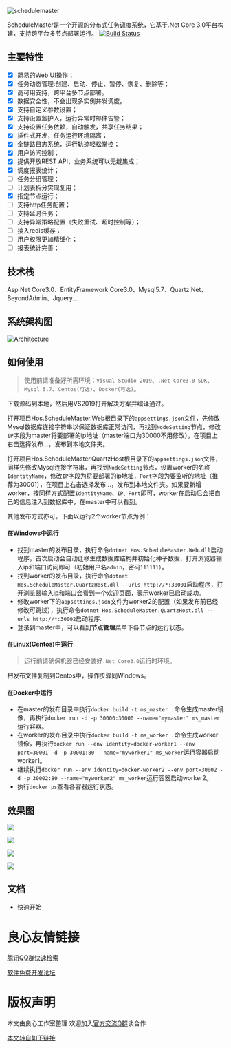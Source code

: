 
![schedulemaster ](https://imgkr.cn-bj.ufileos.com/3e2e493c-8813-4f4a-8b42-0a4882929ccd.png)

ScheduleMaster是一个开源的分布式任务调度系统，它基于.Net Core 3.0平台构建，支持跨平台多节点部署运行。
[![Build Status](https://dev.azure.com/591310381/ScheduleMasterCore/_apis/build/status/ScheduleMasterCore?branchName=master)](https://dev.azure.com/591310381/ScheduleMasterCore/_build/latest?definitionId=4&branchName=master)


## 主要特性
- [x] 简易的Web UI操作；
- [x] 任务动态管理:创建、启动、停止、暂停、恢复、删除等；
- [x] 高可用支持，跨平台多节点部署。
- [x] 数据安全性，不会出现多实例并发调度。
- [x] 支持自定义参数设置；
- [x] 支持设置监护人，运行异常时邮件告警；
- [x] 支持设置任务依赖，自动触发，共享任务结果；
- [x] 插件式开发，任务运行环境隔离；
- [x] 全链路日志系统，运行轨迹轻松掌控；
- [x] 用户访问控制；
- [x] 提供开放REST API，业务系统可以无缝集成；
- [x] 调度报表统计；
- [ ] 任务分组管理；
- [ ] 计划表拆分实现复用；
- [x] 指定节点运行；
- [ ] 支持http任务配置；
- [ ] 支持延时任务；
- [ ] 支持异常策略配置（失败重试、超时控制等）；
- [ ] 接入redis缓存；
- [ ] 用户权限更加精细化；
- [ ] 报表统计完善；

## 技术栈
Asp.Net Core3.0、EntityFramework Core3.0、Mysql5.7、Quartz.Net、BeyondAdmin、Jquery...

## 系统架构图
![Architecture ](https://imgkr.cn-bj.ufileos.com/9b61a8f3-fabf-4a87-ad60-1d25bf92fc12.png)

## 如何使用

> 使用前请准备好所需环境：`Visual Studio 2019`、`.Net Core3.0 SDK`、`Mysql 5.7`、`Centos(可选)`、`Docker(可选)`。

下载源码到本地，然后用VS2019打开解决方案并编译通过。

打开项目Hos.ScheduleMaster.Web根目录下的`appsettings.json`文件，先修改Mysql数据库连接字符串以保证数据库正常访问，再找到`NodeSetting`节点，修改`IP`字段为master将要部署的ip地址（master端口为30000不用修改），在项目上右击选择发布...，发布到本地文件夹。

打开项目Hos.ScheduleMaster.QuartzHost根目录下的`appsettings.json`文件，同样先修改Mysql连接字符串，再找到`NodeSetting`节点，设置worker的名称`IdentityName`，修改`IP`字段为将要部署的ip地址，`Port`字段为要监听的地址（推荐为30001），在项目上右击选择发布...，发布到本地文件夹。如果要新增worker，按同样方式配置`IdentityName、IP、Port`即可，worker在启动后会把自己的信息注入到数据库中，在master中可以看到。

其他发布方式亦可。下面以运行2个worker节点为例：

#### 在Windows中运行
* 找到master的发布目录，执行命令`dotnet Hos.ScheduleMaster.Web.dll`启动程序，首次启动会自动迁移生成数据库结构并初始化种子数据，打开浏览器输入ip和端口访问即可（初始用户名`admin`，密码`111111`）。
* 找到worker的发布目录，执行命令`dotnet Hos.ScheduleMaster.QuartzHost.dll --urls http://*:30001`启动程序，打开浏览器输入ip和端口会看到一个欢迎页面，表示worker已启动成功。
* 修改worker下的`appsettings.json`文件为worker2的配置（如果发布前已经修改可跳过），执行命令`dotnet Hos.ScheduleMaster.QuartzHost.dll --urls http://*:30002`启动程序.
* 登录到master中，可以看到**节点管理**菜单下各节点的运行状态。

#### 在Linux(Centos)中运行
> 运行前请确保机器已经安装好`.Net Core3.0`运行时环境。

把发布文件复制到Centos中，操作步骤同Windows。

#### 在Docker中运行
* 在master的发布目录中执行`docker build -t ms_master .`命令生成master镜像，再执行`docker run -d -p 30000:30000 --name="mymaster" ms_master`运行容器。
* 在worker的发布目录中执行`docker build -t ms_worker .`命令生成worker镜像，再执行`docker run --env identity=docker-worker1 --env port=30001 -d -p 30001:80 --name="myworker1" ms_worker`运行容器启动worker1。
* 继续执行`docker run --env identity=docker-worker2 --env port=30002 -d -p 30002:80 --name="myworker2" ms_worker`运行容器启动worker2。
* 执行`docker ps`查看各容器运行状态。

## 效果图
![ ](https://imgkr.cn-bj.ufileos.com/6ef440e9-b790-4b2c-b18e-2a2437994f53.png)

![ ](https://imgkr.cn-bj.ufileos.com/4da7a2c9-28ad-4ff5-b05e-c98ecb9e622c.png)

![ ](https://imgkr.cn-bj.ufileos.com/7acd35ed-b634-4ab8-a919-3a43a0f43f87.png)

![ ](https://imgkr.cn-bj.ufileos.com/9bffa355-aad2-4a20-99de-72767b3a3b47.png)

## 文档

- [快速开始](http://u.720life.cn/g/3e44a884c1d792dd0ec1ac531ed36da957130bd84eeea195af7c0843d5bb02edacc9a49abf28b7a886b465284c3828c8)


 # 良心友情链接

[腾讯QQ群快速检索](http://u.720life.cn/s/8cf73f7c)

[软件免费开发论坛](http://u.720life.cn/s/bbb01dc0)

# 版权声明 

本文由良心工作室整理 欢迎加入[官方交流Q群](https://u.720life.cn/s/f2316816)谈合作

[本文转自如下链接](http://u.720life.cn/g/2e71d0f0a5c601172267ba20d3a43c6e4371dac4c4133d373eb98b74bdface5ee60e7b0dcb345161f1cf55549d0535e9211c6ab8adbcdf944744f154c666a70d8589a6126a501cc2d7823fe7061f4dbc)